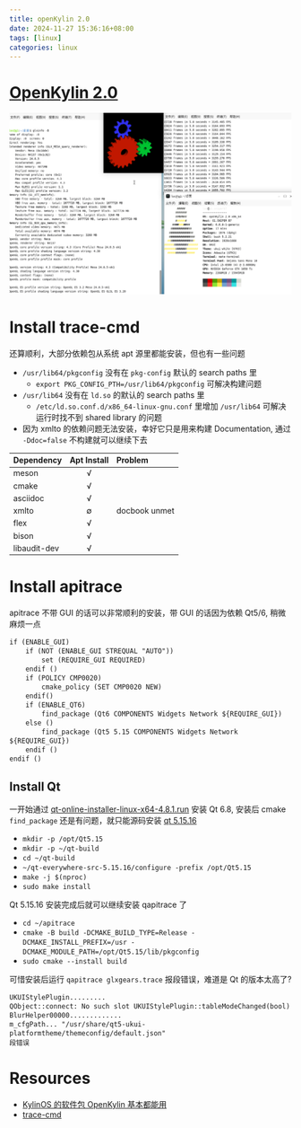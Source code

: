 ```yaml
---
title: openKylin 2.0
date: 2024-11-27 15:36:16+08:00
tags: [linux]
categories: linux
---
```


# [OpenKylin 2.0](https://www.openkylin.top/)

![ok2.0](/images/ok/ok2.0.png)

<!--more-->

# Install trace-cmd

还算顺利，大部分依赖包从系统 apt 源里都能安装，但也有一些问题

- `/usr/lib64/pkgconfig` 没有在 `pkg-config` 默认的 search paths 里
    - `export PKG_CONFIG_PTH=/usr/lib64/pkgconfig` 可解决构建问题
- `/usr/lib64` 没有在 `ld.so` 的默认的 search paths 里
    - `/etc/ld.so.conf.d/x86_64-linux-gnu.conf` 里增加 `/usr/lib64` 可解决运行时找不到 shared library 的问题
- 因为 xmlto 的依赖问题无法安装，幸好它只是用来构建 Documentation, 通过 `-Ddoc=false` 不构建就可以继续下去

| Dependency   | Apt Install | Problem       |
|:-------------|:-----------:|:--------------|
| meson        | √           |               |
| cmake        | √           |               |
| asciidoc     | √           |               |
| xmlto        | ∅           | docbook unmet |
| flex         | √           |               |
| bison        | √           |               |
| libaudit-dev | √           |               |

# Install apitrace

apitrace 不带 GUI 的话可以非常顺利的安装，带 GUI 的话因为依赖 Qt5/6, 稍微麻烦一点

```
if (ENABLE_GUI)
    if (NOT (ENABLE_GUI STREQUAL "AUTO"))
        set (REQUIRE_GUI REQUIRED)
    endif ()
    if (POLICY CMP0020)
        cmake_policy (SET CMP0020 NEW)
    endif()
    if (ENABLE_QT6)
        find_package (Qt6 COMPONENTS Widgets Network ${REQUIRE_GUI})
    else ()
        find_package (Qt5 5.15 COMPONENTS Widgets Network ${REQUIRE_GUI})
    endif ()
endif ()
```

## Install Qt

一开始通过 [qt-online-installer-linux-x64-4.8.1.run](https://www.qt.io/download-qt-installer-oss) 安装 Qt 6.8, 安装后 cmake `find_package` 还是有问题，就只能源码安装 [qt 5.15.16](https://download.qt.io/archive/qt/5.15/)

- `mkdir -p /opt/Qt5.15`
- `mkdir -p ~/qt-build`
- `cd ~/qt-build`
- `~/qt-everywhere-src-5.15.16/configure -prefix /opt/Qt5.15`
- `make -j $(nproc)`
- `sudo make install`

Qt 5.15.16 安装完成后就可以继续安装 qapitrace 了

- `cd ~/apitrace`
- `cmake -B build -DCMAKE_BUILD_TYPE=Release -DCMAKE_INSTALL_PREFIX=/usr -DCMAKE_MODULE_PATH=/opt/Qt5.15/lib/pkgconfig`
- `sudo cmake --install build`

可惜安装后运行 `qapitrace glxgears.trace` 报段错误，难道是 Qt 的版本太高了?

```
UKUIStylePlugin.........
QObject::connect: No such slot UKUIStylePlugin::tableModeChanged(bool)
BlurHelper00000.............
m_cfgPath... "/usr/share/qt5-ukui-platformtheme/themeconfig/default.json"
段错误
```

# Resources

- [KylinOS 的软件包 OpenKylin 基本都能用](https://archive.kylinos.cn/kylin/KYLIN-ALL/)
- [trace-cmd](https://trace-cmd.org/)
